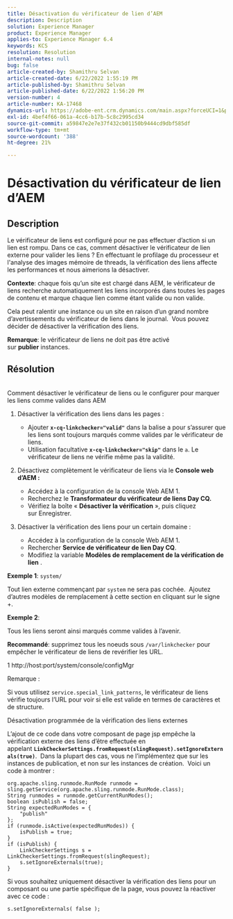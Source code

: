 ```yaml
---
title: Désactivation du vérificateur de lien d’AEM
description: Description
solution: Experience Manager
product: Experience Manager
applies-to: Experience Manager 6.4
keywords: KCS
resolution: Resolution
internal-notes: null
bug: false
article-created-by: Shamithru Selvan
article-created-date: 6/22/2022 1:55:19 PM
article-published-by: Shamithru Selvan
article-published-date: 6/22/2022 1:56:20 PM
version-number: 4
article-number: KA-17468
dynamics-url: https://adobe-ent.crm.dynamics.com/main.aspx?forceUCI=1&pagetype=entityrecord&etn=knowledgearticle&id=ae18d9f1-32f2-ec11-bb3d-6045bd01576a
exl-id: 4bef4f66-061a-4cc6-b17b-5c8c2995cd34
source-git-commit: a59847e2e7e37f432cb01150b9444cd9dbf585df
workflow-type: tm+mt
source-wordcount: '388'
ht-degree: 21%

---
```


# Désactivation du vérificateur de lien d’AEM

## Description

Le vérificateur de liens est configuré pour ne pas effectuer d’action si un lien est rompu. Dans ce cas, comment désactiver le vérificateur de lien externe pour valider les liens ? En effectuant le profilage du processeur et l&#39;analyse des images mémoire de threads, la vérification des liens affecte les performances et nous aimerions la désactiver.

<b>Contexte</b>: chaque fois qu’un site est chargé dans AEM, le vérificateur de liens recherche automatiquement les liens incorporés dans toutes les pages de contenu et marque chaque lien comme étant valide ou non valide.

Cela peut ralentir une instance ou un site en raison d’un grand nombre d’avertissements du vérificateur de liens dans le journal.  Vous pouvez décider de désactiver la vérification des liens.

<b>Remarque</b>: le vérificateur de liens ne doit pas être activé sur <b>publier</b> instances.

## Résolution

<br>Comment désactiver le vérificateur de liens ou le configurer pour marquer les liens comme valides dans AEM

1. Désactiver la vérification des liens dans les pages :

   - Ajouter <b>`x-cq-linkchecker="valid"`</b> dans la balise a pour s’assurer que les liens sont toujours marqués comme valides par le vérificateur de liens.
   - Utilisation facultative <b>`x-cq-linkchecker="skip"`</b> dans le `a`. Le vérificateur de liens ne vérifie même pas la validité.

2. Désactivez complètement le vérificateur de liens via le <b>Console web d’AEM :</b>

   - Accédez à la configuration de la console Web AEM 1.
   - Recherchez le <b>Transformateur du vérificateur de liens Day CQ.</b>
   - Vérifiez la boîte « <b>Désactiver la vérification</b> », puis cliquez sur Enregistrer.

3. Désactiver la vérification des liens pour un certain domaine :

   - Accédez à la configuration de la console Web AEM 1.
   - Rechercher <b>Service de vérificateur de lien Day CQ</b>.
   - Modifiez la variable <b>Modèles de remplacement de la vérification de lien</b> .

<b>Exemple 1</b>: `system/`

Tout lien externe commençant par `system` ne sera pas cochée.  Ajoutez d’autres modèles de remplacement à cette section en cliquant sur le signe +.

<b>Exemple 2</b>:

Tous les liens seront ainsi marqués comme valides à l’avenir.

<b>Recommandé</b>: supprimez tous les noeuds sous `/var/linkchecker` pour empêcher le vérificateur de liens de revérifier les URL.

1 http://host:port/system/console/configMgr

Remarque :

Si vous utilisez `service.special_link_patterns`, le vérificateur de liens vérifie toujours l’URL pour voir si elle est valide en termes de caractères et de structure.

Désactivation programmée de la vérification des liens externes

L’ajout de ce code dans votre composant de page jsp empêche la vérification externe des liens d’être effectuée en appelant <b>`LinkCheckerSettings.fromRequest(slingRequest).setIgnoreExternals(true)`</b>.  Dans la plupart des cas, vous ne l’implémentez que sur les instances de publication, et non sur les instances de création.  Voici un code à montrer :

```
org.apache.sling.runmode.RunMode runmode = sling.getService(org.apache.sling.runmode.RunMode.class);
String runmodes = runmode.getCurrentRunModes();
boolean isPublish = false;
String expectedRunModes = {
    "publish"
};
if (runmode.isActive(expectedRunModes)) {
    isPublish = true;
}
if (isPublish) {
    LinkCheckerSettings s = LinkCheckerSettings.fromRequest(slingRequest);
    s.setIgnoreExternals(true);
}
```

Si vous souhaitez uniquement désactiver la vérification des liens pour un composant ou une partie spécifique de la page, vous pouvez la réactiver avec ce code :

```
s.setIgnoreExternals( false );
```
